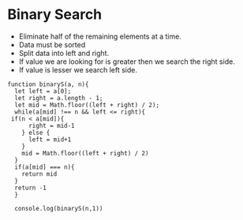 # Binary Search
- Eliminate half of the remaining elements at a time.
- Data must be sorted  
- Split data into left and right.
- If value we are looking for is greater then we search the right side.
- If value is lesser we search left side.

```
function binaryS(a, n){
  let left = a[0];
  let right = a.length - 1;
  let mid = Math.floor((left + right) / 2);
  while(a[mid] !== n && left <= right){
 if(n < a[mid]){
      right = mid-1 
    } else {
      left = mid+1
    }
    mid = Math.floor((left + right) / 2)
  }
  if(a[mid] === n){
    return mid
  }
  return -1
  }

  console.log(binaryS(n,1))
  ```
